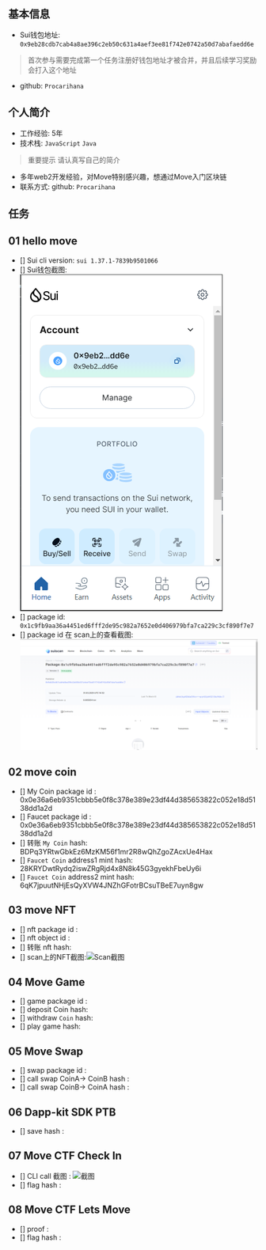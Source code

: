 ## 基本信息
- Sui钱包地址: `0x9eb28cdb7cab4a8ae396c2eb50c631a4aef3ee81f742e0742a50d7abafaedd6e`
> 首次参与需要完成第一个任务注册好钱包地址才被合并，并且后续学习奖励会打入这个地址
- github: `Procarihana`

## 个人简介
- 工作经验: 5年
- 技术栈: `JavaScript` `Java`
> 重要提示 请认真写自己的简介
- 多年web2开发经验，对Move特别感兴趣，想通过Move入门区块链
- 联系方式: github: `Procarihana` 

## 任务

##   01 hello move  
- [] Sui cli version: `sui 1.37.1-7839b9501066`
- [] Sui钱包截图: ![Sui钱包截图](./images/package.png)
- [] package id: `0x1c9fb9aa36a4451ed6fff2de95c982a7652e0d406979bfa7ca229c3cf890f7e7`
- [] package id 在 scan上的查看截图:![Scan截图](./images/task1.png)

##   02 move coin
- [] My Coin package id : 0x0e36a6eb9351cbbb5e0f8c378e389e23df44d385653822c052e18d5138dd1a2d
- [] Faucet package id : 0x0e36a6eb9351cbbb5e0f8c378e389e23df44d385653822c052e18d5138dd1a2d
- [] 转账 `My Coin` hash: BDPq3YRtwGbkEz6MzKM56f1mr2R8wQhZgoZAcxUe4Hax
- [] `Faucet Coin` address1 mint hash: 28KRYDwtRydq2iswZRgRjd4x8N8k45G3gyekhFbeUy6i
- [] `Faucet Coin` address2 mint hash: 6qK7jpuutNHjEsQyXVW4JNZhGFotrBCsuTBeE7uyn8gw

##   03 move NFT
- [] nft package id :
- [] nft object id : 
- [] 转账 nft  hash:
- [] scan上的NFT截图:![Scan截图](./images/你的图片地址)

##   04 Move Game
- [] game package id :
- [] deposit Coin hash:
- [] withdraw `Coin` hash:
- [] play game hash:

##   05 Move Swap
- [] swap package id :
- [] call swap CoinA-> CoinB  hash :
- [] call swap CoinB-> CoinA  hash :

##   06 Dapp-kit SDK PTB
- [] save hash :

##   07 Move CTF Check In
- [] CLI call 截图 : ![截图](./images/你的图片地址)
- [] flag hash :

##   08 Move CTF Lets Move
- [] proof : 
- [] flag hash :

